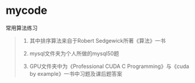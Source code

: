 # mycode
常用算法练习
> 1. 其中排序算法来自于Robert Sedgewick所著《算法》一书
> 2.  mysql文件夹为个人所做的mysql50题
>
> 2. GPU文件夹中为《Professional CUDA C Programming》与《cuda by example》一书中习题及课后题答案
